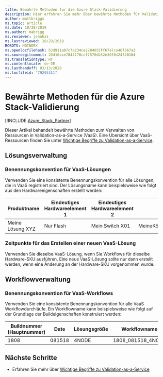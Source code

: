 ```yaml
---
title: Bewährte Methoden für die Azure Stack-Validierung
description: Hier erfahren Sie mehr über bewährte Methoden für Validation-as-a-Service.
author: mattbriggs
ms.topic: article
ms.date: 10/28/2019
ms.author: mabrigg
ms.reviewer: johnhas
ms.lastreviewed: 10/28/2019
ROBOTS: NOINDEX
ms.openlocfilehash: b3d911a07c7a234ce2284055ff67a7ca46f567a2
ms.sourcegitcommit: 20d10ace7844170ccf7570db52e30f0424f20164
ms.translationtype: HT
ms.contentlocale: de-DE
ms.lasthandoff: 03/13/2020
ms.locfileid: "79295311"
---
```

# <a name="azure-stack-validation-best-practices"></a>Bewährte Methoden für die Azure Stack-Validierung

[!INCLUDE [Azure_Stack_Partner](./includes/azure-stack-partner-appliesto.md)]

Dieser Artikel behandelt bewährte Methoden zum Verwalten von Ressourcen in Validation-as-a-Service (VaaS). Eine Übersicht über VaaS-Ressourcen finden Sie unter [Wichtige Begriffe zu Validation-as-a-Service](azure-stack-vaas-key-concepts.md).

## <a name="solution-management"></a>Lösungsverwaltung

### <a name="naming-convention-for-vaas-solutions"></a>Benennungskonvention für VaaS-Lösungen

Verwenden Sie eine konsistente Benennungskonvention für alle Lösungen, die in VaaS registriert sind. Der Lösungsname kann beispielsweise wie folgt aus den Hardwareeigenschaften erstellt werden:

|Produktname | Eindeutiges Hardwareelement 1 | Eindeutiges Hardwareelement 2 | Projektmappenname
|---|---|---|---|
Meine Lösung XYZ |  Nur Flash | Mein Switch X01 | MeineKösungXYZ_NurFlash_MeinSwitchX01

### <a name="when-to-create-a-new-vaas-solution"></a>Zeitpunkte für das Erstellen einer neuen VaaS-Lösung

Verwenden Sie dieselbe VaaS-Lösung, wenn Sie Workflows für dieselbe Hardware-SKU ausführen. Eine neue VaaS-Lösung sollte nur dann erstellt werden, wenn eine Änderung an der Hardware-SKU vorgenommen wurde.

## <a name="workflow-management"></a>Workflowverwaltung

### <a name="naming-convention-for-vaas-workflows"></a>Benennungskonvention für VaaS-Workflows

Verwenden Sie eine konsistente Benennungskonvention für alle VaaS Workflowdurchläufe. Ein Workflowname kann beispielsweise wie folgt auf der Grundlage der Buildeigenschaften konstruiert werden:

|Buildnummer (Hauptnummer) | Date | Lösungsgröße | Workflowname
|---|---|---| ---|
1808 | 081518 | 4NODE | 1808_081518_4NODE

## <a name="next-steps"></a>Nächste Schritte

- Erfahren Sie mehr über [Wichtige Begriffe zu Validation-as-a-Service](azure-stack-vaas-key-concepts.md)
